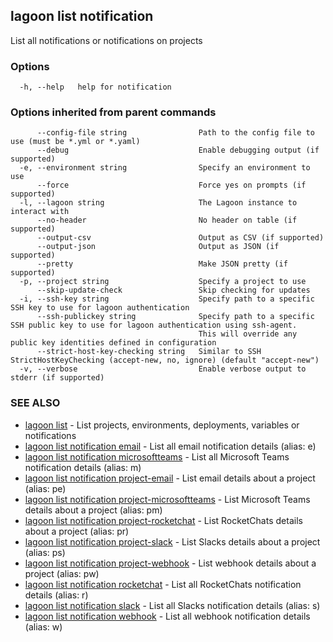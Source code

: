 ## lagoon list notification

List all notifications or notifications on projects

### Options

```
  -h, --help   help for notification
```

### Options inherited from parent commands

```
      --config-file string                Path to the config file to use (must be *.yml or *.yaml)
      --debug                             Enable debugging output (if supported)
  -e, --environment string                Specify an environment to use
      --force                             Force yes on prompts (if supported)
  -l, --lagoon string                     The Lagoon instance to interact with
      --no-header                         No header on table (if supported)
      --output-csv                        Output as CSV (if supported)
      --output-json                       Output as JSON (if supported)
      --pretty                            Make JSON pretty (if supported)
  -p, --project string                    Specify a project to use
      --skip-update-check                 Skip checking for updates
  -i, --ssh-key string                    Specify path to a specific SSH key to use for lagoon authentication
      --ssh-publickey string              Specify path to a specific SSH public key to use for lagoon authentication using ssh-agent.
                                          This will override any public key identities defined in configuration
      --strict-host-key-checking string   Similar to SSH StrictHostKeyChecking (accept-new, no, ignore) (default "accept-new")
  -v, --verbose                           Enable verbose output to stderr (if supported)
```

### SEE ALSO

* [lagoon list](lagoon_list.md)	 - List projects, environments, deployments, variables or notifications
* [lagoon list notification email](lagoon_list_notification_email.md)	 - List all email notification details (alias: e)
* [lagoon list notification microsoftteams](lagoon_list_notification_microsoftteams.md)	 - List all Microsoft Teams notification details (alias: m)
* [lagoon list notification project-email](lagoon_list_notification_project-email.md)	 - List email details about a project (alias: pe)
* [lagoon list notification project-microsoftteams](lagoon_list_notification_project-microsoftteams.md)	 - List Microsoft Teams details about a project (alias: pm)
* [lagoon list notification project-rocketchat](lagoon_list_notification_project-rocketchat.md)	 - List RocketChats details about a project (alias: pr)
* [lagoon list notification project-slack](lagoon_list_notification_project-slack.md)	 - List Slacks details about a project (alias: ps)
* [lagoon list notification project-webhook](lagoon_list_notification_project-webhook.md)	 - List webhook details about a project (alias: pw)
* [lagoon list notification rocketchat](lagoon_list_notification_rocketchat.md)	 - List all RocketChats notification details (alias: r)
* [lagoon list notification slack](lagoon_list_notification_slack.md)	 - List all Slacks notification details (alias: s)
* [lagoon list notification webhook](lagoon_list_notification_webhook.md)	 - List all webhook notification details (alias: w)

